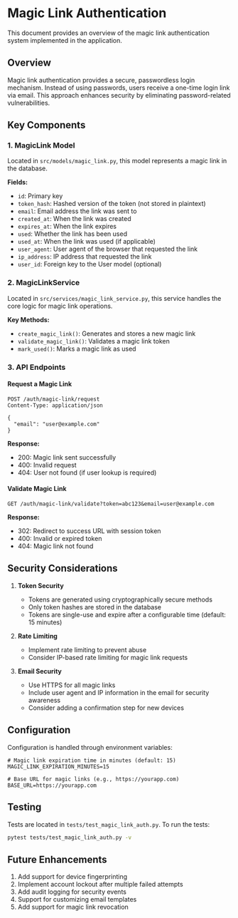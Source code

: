 # Magic Link Authentication

This document provides an overview of the magic link authentication system implemented in the application.

## Overview

Magic link authentication provides a secure, passwordless login mechanism. Instead of using passwords, users receive a one-time login link via email. This approach enhances security by eliminating password-related vulnerabilities.

## Key Components

### 1. MagicLink Model

Located in `src/models/magic_link.py`, this model represents a magic link in the database.

**Fields:**
- `id`: Primary key
- `token_hash`: Hashed version of the token (not stored in plaintext)
- `email`: Email address the link was sent to
- `created_at`: When the link was created
- `expires_at`: When the link expires
- `used`: Whether the link has been used
- `used_at`: When the link was used (if applicable)
- `user_agent`: User agent of the browser that requested the link
- `ip_address`: IP address that requested the link
- `user_id`: Foreign key to the User model (optional)

### 2. MagicLinkService

Located in `src/services/magic_link_service.py`, this service handles the core logic for magic link operations.

**Key Methods:**
- `create_magic_link()`: Generates and stores a new magic link
- `validate_magic_link()`: Validates a magic link token
- `mark_used()`: Marks a magic link as used

### 3. API Endpoints

#### Request a Magic Link

```http
POST /auth/magic-link/request
Content-Type: application/json

{
  "email": "user@example.com"
}
```

**Response:**
- 200: Magic link sent successfully
- 400: Invalid request
- 404: User not found (if user lookup is required)

#### Validate Magic Link

```http
GET /auth/magic-link/validate?token=abc123&email=user@example.com
```

**Response:**
- 302: Redirect to success URL with session token
- 400: Invalid or expired token
- 404: Magic link not found

## Security Considerations

1. **Token Security**
   - Tokens are generated using cryptographically secure methods
   - Only token hashes are stored in the database
   - Tokens are single-use and expire after a configurable time (default: 15 minutes)

2. **Rate Limiting**
   - Implement rate limiting to prevent abuse
   - Consider IP-based rate limiting for magic link requests

3. **Email Security**
   - Use HTTPS for all magic links
   - Include user agent and IP information in the email for security awareness
   - Consider adding a confirmation step for new devices

## Configuration

Configuration is handled through environment variables:

```env
# Magic link expiration time in minutes (default: 15)
MAGIC_LINK_EXPIRATION_MINUTES=15

# Base URL for magic links (e.g., https://yourapp.com)
BASE_URL=https://yourapp.com
```

## Testing

Tests are located in `tests/test_magic_link_auth.py`. To run the tests:

```bash
pytest tests/test_magic_link_auth.py -v
```

## Future Enhancements

1. Add support for device fingerprinting
2. Implement account lockout after multiple failed attempts
3. Add audit logging for security events
4. Support for customizing email templates
5. Add support for magic link revocation
